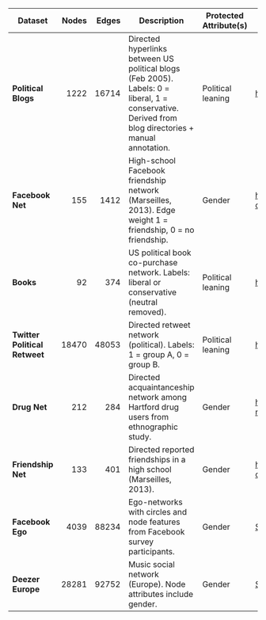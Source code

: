 | **Dataset**                   | **Nodes** | **Edges** | **Description**                                                                                                                                      | **Protected Attribute(s)** | **Source**                                                                                              |
| ----------------------------- | --------: | --------: | ---------------------------------------------------------------------------------------------------------------------------------------------------- | -------------------------- | ------------------------------------------------------------------------------------------------------- |
| **Political Blogs**           |      1222 |     16714 | Directed hyperlinks between US political blogs (Feb 2005). Labels: 0 = liberal, 1 = conservative. Derived from blog directories + manual annotation. | Political leaning          | https://websites.umich.edu/~mejn/netdata/                                              |
| **Facebook Net**              |       155 |      1412 | High-school Facebook friendship network (Marseilles, 2013). Edge weight 1 = friendship, 0 = no friendship.                                           | Gender                     | http://www.sociopatterns.org/datasets/high-school-contact-and-friendship-networks/     |
| **Books**                     |        92 |       374 | US political book co-purchase network. Labels: liberal or conservative (neutral removed).                                                            | Political leaning          | https://websites.umich.edu/~mejn/netdata/                                              |
| **Twitter Political Retweet** |     18470 |     48053 | Directed retweet network (political). Labels: 1 = group A, 0 = group B.                                                                              | Political leaning          | https://networkrepository.com/                                                         |
| **Drug Net**                  |       212 |       284 | Directed acquaintanceship network among Hartford drug users from ethnographic study.                                                                 | Gender                     | https://sites.google.com/site/ucinetsoftware/datasets/covert-networks/drugnet          |
| **Friendship Net**            |       133 |       401 | Directed reported friendships in a high school (Marseilles, 2013).                                                                                   | Gender                     | http://www.sociopatterns.org/datasets/high-school-contact-and-friendship-networks/     |
| **Facebook Ego**              |      4039 |     88234 | Ego-networks with circles and node features from Facebook survey participants.                                                                       | Gender                     | [SNAP](https://snap.stanford.edu/data/ego-Facebook.html)                               |
| **Deezer Europe**             |     28281 |     92752 | Music social network (Europe). Node attributes include gender.                                                                                       | Gender                     | [SNAP](https://snap.stanford.edu/data/feather-deezer-social.html)                      |
